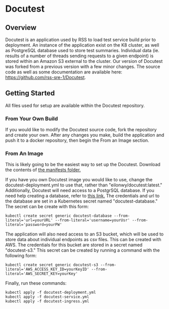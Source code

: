 # Docutest

## Overview

Docutest is an application used by RSS to load test service build prior to deployment. An instance of the application exist on the K8 cluster, as well as PostgreSQL database used to store test summaries. Individual data (ie. results of a number of threads sending requests to a given endpoint) is stored within an Amazon S3 external to the cluster. Our version of Docutest was forked from a previous version with a few minor changes. The source code as well as some documentation are available here: https://github.com/rss-sre-1/Docutest.

## Getting Started

All files used for setup are available within the Docutest repository. 

### From Your Own Build
If you would like to modify the Docutest source code, fork the repository and create your own. After any changes you make, build the application and push it to a docker repository, then begin the From an Image section.

### From An Image
This is likely going to be the easiest way to set up the Docutest. Download the contents of [the manifests folder.](https://github.com/rss-sre-1/Docutest/tree/master/manifests)

If you have you own Docutest image you would like to use, change the docutest-deployment.yml to use that, rather than "eilonwy/docutest:latest." Additionally, Docutest will need access to a PostgrSQL database. If you need help creating a database, refer to [this link.](https://github.com/rss-sre-1/Rss-Quick-Start/blob/main/SettingUpPostgreSQL) The credentials and url to the database are set in a Kubernetes secret named "docutest-database." The secret can be create with this form:
```
kubectl create secret generic docutest-database --from-literal='url=yourURL' --from-literal='username=yourUsr' --from-literal='password=yourPW'
```
The application will also need access to an S3 bucket, which will be used to store data about individual endpoints as csv files. This can be created with AWS. The credentials for this bucket are stored in a secret named "docutest-s3." This secret can be created by running a command with the following form:
```
kubectl create secret generic docutest-s3 --from-literal='AWS_ACCESS_KEY_ID=yourKeyID' --from-literal='AWS_SECRET_KEY=yourKey'
```
Finally, run these commands: 
```
kubectl apply -f docutest-deployment.yml
kubectl apply -f docutest-service.yml
kubectl apply -f docutest-ingress.yml
```

